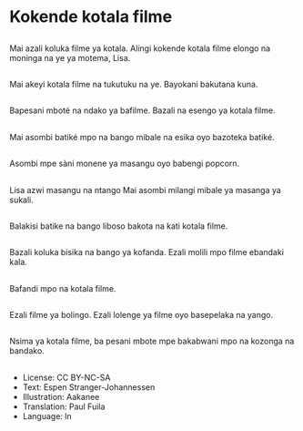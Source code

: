 # Kokende kotala filme

##
Mai azali koluka filme ya kotala. Alingi kokende kotala filme elongo na moninga na ye ya motema, Lisa.

##
Mai akeyi kotala filme na tukutuku na ye. Bayokani bakutana kuna.

##
Bapesani mboté na ndako ya bafilme. Bazali na esengo ya kotala filme.

##
Mai asombi batiké mpo na bango mibale na esika oyo bazoteka batiké.

##
Asombi mpe sàni monene ya masangu oyo babengi popcorn.

##
Lisa azwi masangu na ntango Mai asombi milangi mibale ya masanga ya sukali.

##
Balakisi batike na bango liboso bakota na kati kotala filme.

##
Bazali koluka bisika na bango ya kofanda. Ezali molili mpo filme ebandaki kala.

##
Bafandi mpo na kotala filme.

##
Ezali filme ya bolingo. Ezali lolenge ya filme oyo basepelaka na yango.

##
Nsima ya kotala filme, ba pesani mbote mpe bakabwani mpo na kozonga na bandako.

##
* License: CC BY-NC-SA
* Text: Espen Stranger-Johannessen
* Illustration: Aakanee
* Translation: Paul Fuila
* Language: ln
